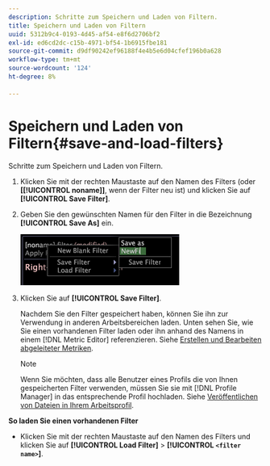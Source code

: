 ```yaml
---
description: Schritte zum Speichern und Laden von Filtern.
title: Speichern und Laden von Filtern
uuid: 5312b9c4-0193-4d45-af54-e8f6d2706bf2
exl-id: ed6cd2dc-c15b-4971-bf54-1b6915fbe181
source-git-commit: d9df90242ef96188f4e4b5e6d04cfef196b0a628
workflow-type: tm+mt
source-wordcount: '124'
ht-degree: 8%

---
```


# Speichern und Laden von Filtern{#save-and-load-filters}

Schritte zum Speichern und Laden von Filtern.

1. Klicken Sie mit der rechten Maustaste auf den Namen des Filters (oder **\[[!UICONTROL noname]\]**, wenn der Filter neu ist) und klicken Sie auf **[!UICONTROL Save Filter]**.
1. Geben Sie den gewünschten Namen für den Filter in die Bezeichnung **[!UICONTROL Save As]** ein.

   ![Schritt-Info](assets/vis_FilterEditor_SaveFilter.png)

1. Klicken Sie auf **[!UICONTROL Save Filter]**.

   Nachdem Sie den Filter gespeichert haben, können Sie ihn zur Verwendung in anderen Arbeitsbereichen laden. Unten sehen Sie, wie Sie einen vorhandenen Filter laden oder ihn anhand des Namens in einem [!DNL Metric Editor] referenzieren. Siehe [Erstellen und Bearbeiten abgeleiteter Metriken](../../../../home/c-get-started/c-admin-intrf/c-prof-mgr/c-drvd-mtrcs.md#concept-e41723b342a849309874b26232224a40).

   >[!NOTE]
   >
   >Wenn Sie möchten, dass alle Benutzer eines Profils die von Ihnen gespeicherten Filter verwenden, müssen Sie sie mit [!DNL Profile Manager] in das entsprechende Profil hochladen. Siehe [Veröffentlichen von Dateien in Ihrem Arbeitsprofil](../../../../home/c-get-started/c-admin-intrf/c-prof-mgr/t-pub-files-wkg-prof.md#task-a0106e010c834d16bd60eef4721b6af9).

**So laden Sie einen vorhandenen Filter**

* Klicken Sie mit der rechten Maustaste auf den Namen des Filters und klicken Sie auf **[!UICONTROL Load Filter]** > **[!UICONTROL `<filter name>`]**.
